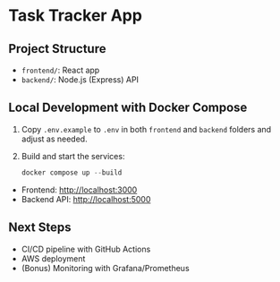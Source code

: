 # Task Tracker App

## Project Structure

- `frontend/`: React app
- `backend/`: Node.js (Express) API

## Local Development with Docker Compose

1. Copy `.env.example` to `.env` in both `frontend` and `backend` folders and adjust as needed.
2. Build and start the services:

   ```powershell
   docker compose up --build
   ```

- Frontend: <http://localhost:3000>
- Backend API: <http://localhost:5000>

## Next Steps

- CI/CD pipeline with GitHub Actions
- AWS deployment
- (Bonus) Monitoring with Grafana/Prometheus
